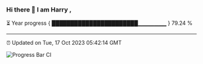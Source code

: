 ### Hi there 👋 I am Harry , 

⏳ Year progress { ███████████████████████▁▁▁▁▁▁▁ } 79.24 %

---

⏰ Updated on Tue, 17 Oct 2023 05:42:14 GMT

![Progress Bar CI](https://github.com/duykhang68/duykhang68/workflows/Progress%20Bar%20CI/badge.svg)
